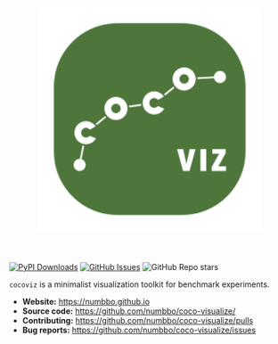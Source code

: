 <h1 align="center">
<img src="https://raw.githubusercontent.com/numbbo/coco-visualize/main/cocoviz.svg" width="400">
</h1><br>

[![PyPI Downloads](https://img.shields.io/pypi/dm/coco-visualize.svg?label=PyPI%20downloads)](https://pypi.org/project/coco-visualize/)
[![GitHub Issues](https://img.shields.io/github/issues/numbbo/coco-visualize)](https://github.com/numbbo/coco-visualize/issues)
![GitHub Repo stars](https://img.shields.io/github/stars/numbbo/coco-visualize?style=flat)

`cocoviz` is a minimalist visualization toolkit for benchmark experiments.

- **Website:** https://numbbo.github.io
- **Source code:** https://github.com/numbbo/coco-visualize/
- **Contributing:** https://github.com/numbbo/coco-visualize/pulls
- **Bug reports:** https://github.com/numbbo/coco-visualize/issues
